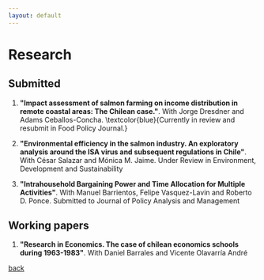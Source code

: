 ```yaml
---
layout: default
---
```


# Research

## Submitted
1.  **"Impact assessment of salmon farming on income distribution in remote coastal areas: The Chilean case."**. With Jorge Dresdner and Adams Ceballos-Concha. \textcolor{blue}{Currently in review and resubmit in Food Policy Journal.}

2. **"Environmental efficiency in the salmon industry. An exploratory analysis around the ISA virus and subsequent regulations in Chile"**. With  César Salazar and Mónica M. Jaime. Under Review in Environment, Development and Sustainability

3.  **"Intrahousehold Bargaining Power and Time Allocation for Multiple Activities"**. With Manuel Barrientos, Felipe Vasquez-Lavin and Roberto D. Ponce. Submitted to Journal of Policy Analysis and Management

## Working papers  

1. **"Research in Economics. The case of chilean economics schools during 1963-1983"**. With Daniel Barrales and Vicente Olavarría André 


[back](./)

